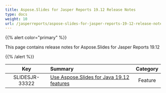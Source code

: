 ```yaml
---
title: Aspose.Slides for Jasper Reports 19.12 Release Notes
type: docs
weight: 10
url: /jasperreports/aspose-slides-for-jasper-reports-19-12-release-notes/
---
```


{{% alert color="primary" %}} 

This page contains release notes for Aspose.Slides for Jasper Reports 19.12

{{% /alert %}} 

|**Key** |**Summary** |**Category** |
| :-: | :- | :-: |
|SLIDESJR-33322|[Use Aspose.Slides for Java 19.12 features](/slides/java/aspose-slides-for-java-19-12-release-notes/)|Feature|


